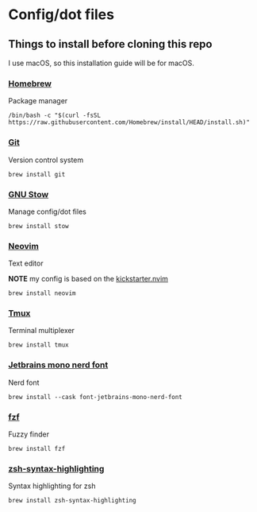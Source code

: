 
# Config/dot files

## Things to install before cloning this repo

I use macOS, so this installation guide will be for macOS.

### [Homebrew](https://brew.sh)

Package manager

`/bin/bash -c "$(curl -fsSL https://raw.githubusercontent.com/Homebrew/install/HEAD/install.sh)"`

### [Git](https://git-scm.com)

Version control system

`brew install git`

### [GNU Stow](https://www.gnu.org/software/stow/)

Manage config/dot files

`brew install stow`

### [Neovim](https://neovim.io)

Text editor

**NOTE** my config is based on the [kickstarter.nvim](https://github.com/nvim-lua/kickstart.nvim)

`brew install neovim`

### [Tmux](https://github.com/tmux/tmux)

Terminal multiplexer

`brew install tmux`

### [Jetbrains mono nerd font](https://www.nerdfonts.com)

Nerd font

`brew install --cask font-jetbrains-mono-nerd-font`

### [fzf](https://github.com/junegunn/fzf)

Fuzzy finder

`brew install fzf`

### [zsh-syntax-highlighting](https://github.com/zsh-users/zsh-syntax-highlighting)

Syntax highlighting for zsh

`brew install zsh-syntax-highlighting`



